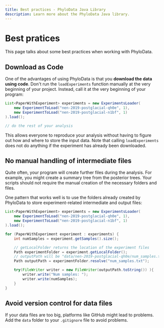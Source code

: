 ```yaml
---
title: Best practices - PhyloData Java Library
description: Learn more about the PhyloData Java library.
---
```


# Best pratices

This page talks about some best practices when working with PhyloData.

## Download as Code

One of the advantages of using PhyloData is that you **download the data using code**. Don't run the `loadExperiments` function manually at the very beginning of your project. Instead, call it at the very beginning of your program:

```java
List<PaperWithExperiment> experiments = new ExperimentsLoader(
	new ExperimentToLoad("nen-2019-postglacial-qh0e", 1),
	new ExperimentToLoad("nen-2019-postglacial-n1bf", 1)
).load();

// do the rest of your analysis
```

This allows everyone to reproduce your analysis without having to figure out how and where to store the input data. Note that calling `loadExperiments` does not do anything if the experiment has already been downloaded.

## No manual handling of intermediate files

Quite often, your program will create further files during the analysis. For example, you might create a summary tree from the posterior trees. Your scripts should not require the manual creation of the necessary folders and files.

One pattern that works well is to use the folders already created by PhyloData to store experiment-related intermediate and output files:

```java
List<PaperWithExperiment> experiments = new ExperimentsLoader(
	new ExperimentToLoad("nen-2019-postglacial-qh0e", 1),
	new ExperimentToLoad("nen-2019-postglacial-n1bf", 1)
).load();

for (PaperWithExperiment experiment : experiments) {
	int numSamples = experiment.getSamples().size();

	// getLocalFolder returns the location of the experiment files
	Path experimentFolder = experiment.getLocalFolder();
	// outputPath will be "data/nen-2019-postglacial-qh0e/num_samples.txt"
	Path outputPath = experimentFolder.resolve("num_samples.txt");

	try(FileWriter writer = new FileWriter(outputPath.toString()) ){
		writer.write("Num samples: ");
		writer.write(numSamples);
	}
}
```

## Avoid version control for data files

If your data files are too big, platforms like GitHub might lead to problems. Add the `data` folder to your `.gitignore` file to avoid problems.
